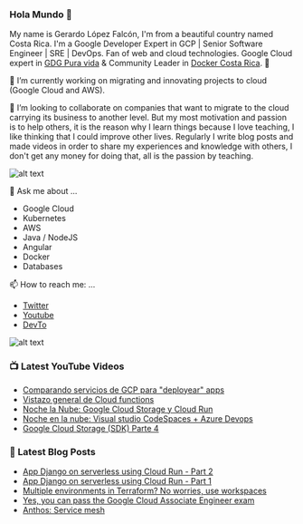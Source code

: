 ### Hola Mundo 👋
My name is Gerardo López Falcón, I'm from a beautiful country named Costa Rica. I'm a Google Developer Expert in GCP | Senior Software Engineer | SRE | DevOps. Fan of web and cloud technologies. Google Cloud expert in [GDG Pura vida](https://twitter.com/gdgpuravida) & Community Leader in [Docker Costa Rica](https://twitter.com/DockerTico). :rocket:

🔭 I’m currently working on migrating and innovating projects to cloud (Google Cloud and AWS). 


🌱 I’m looking to collaborate on companies that want to migrate to the cloud carrying its business to another level. But my most motivation and passion is to help others, it is the reason why I learn things because I love teaching, I like thinking that I could improve other lives. Regularly I write blog posts and made videos in order to share my experiences and knowledge with others, I don't get any money for doing that, all is the passion by teaching.

![alt text](https://media.giphy.com/media/KEG5UtvXUD7WPIhhuy/giphy.gif)

💬 Ask me about ...
  - Google Cloud
  - Kubernetes
  - AWS
  - Java / NodeJS
  - Angular
  - Docker
  - Databases
  
📫 How to reach me: ...
  - [Twitter](https://twitter.com/gelopfalcon)
  - [Youtube](https://www.youtube.com/channel/UCypyV-geyQF6gfBJlhb1DVA?view_as=subscriber)
  - [DevTo](https://dev.to/gelopfalcon)
  
  ![alt text](  https://media.giphy.com/media/7OWuHbNytj2RAiXtaa/giphy.gif)
  
  
### 📺 Latest YouTube Videos
<!-- YOUTUBE:START -->
- [Comparando servicios de GCP para "deployear" apps](https://www.youtube.com/watch?v=NIIWNimqDBw)
- [Vistazo general de Cloud functions](https://www.youtube.com/watch?v=NlSnOWI_q2k)
- [Noche la Nube: Google Cloud Storage y Cloud Run](https://www.youtube.com/watch?v=h4L5MkPgI4M)
- [Noche en la nube: Visual studio CodeSpaces + Azure Devops](https://www.youtube.com/watch?v=h70J0jf6RxY)
- [Google Cloud Storage (SDK) Parte 4](https://www.youtube.com/watch?v=TCb-c3txi8s)
<!-- YOUTUBE:END -->
  
### 📕 Latest Blog Posts
<!-- BLOG-POST-LIST:START -->
- [App Django on serverless using Cloud Run - Part 2](https://dev.to/gelopfalcon/app-django-on-serverless-using-cloud-run-part-2-2i48)
- [App Django on serverless using Cloud Run - Part 1](https://dev.to/gelopfalcon/app-django-on-serverless-using-cloud-run-part-1-30lj)
- [Multiple environments in Terraform?  No worries, use workspaces](https://dev.to/gelopfalcon/multiple-environments-in-terraform-no-worries-use-workspaces-1004)
- [Yes, you can pass the Google Cloud Associate Engineer exam](https://dev.to/gelopfalcon/yes-you-can-pass-the-google-cloud-associate-engineer-exam-e20)
- [Anthos: Service mesh](https://dev.to/gelopfalcon/anthos-service-mesh-1lhi)
<!-- BLOG-POST-LIST:END -->

  
<!--
**gelopfalcon/gelopfalcon** is a ✨ _special_ ✨ repository because its `README.md` (this file) appears on your GitHub profile.

Here are some ideas to get you started:

- 🔭 I’m currently working on ...
- 🌱 I’m currently learning ...
- 👯 I’m looking to collaborate on ...
- 🤔 I’m looking for help with ...
- 💬 Ask me about ...
- 📫 How to reach me: ...
- 😄 Pronouns: ...
- ⚡ Fun fact: ...
-->
